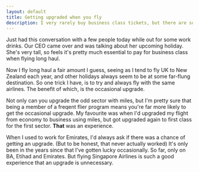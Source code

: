 ```yaml
---
layout: default
title: Getting upgraded when you fly
description: I very rarely buy business class tickets, but there are some tricks to get upgraded fairly regularly.
---
```

Just had this conversation with a few people today while out for some work drinks. Our CEO came over and was talking about her upcoming holiday. She's very tall, so feels it's pretty much essential to pay for business class when flying long haul.

Now I fly long haul a fair amount I guess, seeing as I tend to fly UK to New Zealand each year, and other holidays always seem to be at some far-flung destination. So one trick I have, is to try and always fly with the same airlines. The benefit of which, is the occasional upgrade.

Not only can you upgrade the odd sector with miles, but I'm pretty sure that being a member of a freqent flier program means you're far more likely to get the occasional upgrade. My favourite was when I'd upgraded my flight from economy to business using miles, but got upgraded again to first class for the first sector. **That** was an experience.

When I used to work for Emirates, I'd always ask if there was a chance of getting an upgrade. (But to be honest, that never actually worked) It's only been in the years since that I've gotten lucky occasionally. So far, only on BA, Etihad and Emirates. But flying Singapore Airlines is such a good experience that an upgrade is unnecessary. 